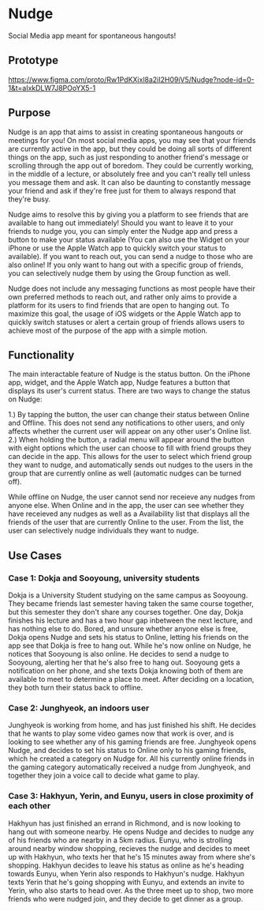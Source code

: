 # Nudge
Social Media app meant for spontaneous hangouts!

## Prototype
https://www.figma.com/proto/Rw1PdKXjxl8a2iI2H09jV5/Nudge?node-id=0-1&t=aIxkDLW7J8POoYX5-1

## Purpose
Nudge is an app that aims to assist in creating spontaneous hangouts or meetings for you! On most social media apps, you may see that your friends are currently active in the app, but they could be doing all sorts of different things on the app, such as just responding to another friend's message or scrolling through the app out of boredom. They could be currently working, in the middle of a lecture, or absolutely free and you can't really tell unless you message them and ask. It can also be daunting to constantly message your friend and ask if they're free just for them to always respond that they're busy.

Nudge aims to resolve this by giving you a platform to see friends that are available to hang out immediately! Should you want to leave it to your friends to nudge you, you can simply enter the Nudge app and press a button to make your status available (You can also use the Widget on your iPhone or use the Apple Watch app to quickly switch your status to available). If you want to reach out, you can send a nudge to those who are also online! If you only want to hang out with a specific group of friends, you can selectively nudge them by using the Group function as well.

Nudge does not include any messaging functions as most people have their own preferred methods to reach out, and rather only aims to provide a platform for its users to find friends that are open to hanging out. To maximize this goal, the usage of iOS widgets or the Apple Watch app to quickly switch statuses or alert a certain group of friends allows users to achieve most of the purpose of the app with a simple motion.

## Functionality
The main interactable feature of Nudge is the status button. On the iPhone app, widget, and the Apple Watch app, Nudge features a button that displays its user's current status. There are two ways to change the status on Nudge:

1.) By tapping the button, the user can change their status between Online and Offline. This does not send any notifications to other users, and only affects whether the current user will appear on any other user's Online list.
2.) When holding the button, a radial menu will appear around the button with eight options which the user can choose to fill with friend groups they can decide in the app. This allows for the user to select which friend group they want to nudge, and automatically sends out nudges to the users in the group that are currently online as well (automatic nudges can be turned off).

While offline on Nudge, the user cannot send nor receieve any nudges from anyone else. When Online and in the app, the user can see whether they have receieved any nudges as well as a Availability list that displays all the friends of the user that are currently Online to the user. From the list, the user can selectively nudge individuals they want to nudge.

## Use Cases
### Case 1: Dokja and Sooyoung, university students
Dokja is a University Student studying on the same campus as Sooyoung. They became friends last semester having taken the same course together, but this semester they don't share any courses together. One day, Dokja finishes his lecture and has a two hour gap inbetween the next lecture, and has nothing else to do. Bored, and unsure whether anyone else is free, Dokja opens Nudge and sets his status to Online, letting his friends on the app see that Dokja is free to hang out. While he's now online on Nudge, he notices that Sooyoung is also online. He decides to send a nudge to Sooyoung, alerting her that he's also free to hang out. Sooyoung gets a notification on her phone, and she texts Dokja knowing both of them are available to meet to determine a place to meet. After deciding on a location, they both turn their status back to offline.

### Case 2: Junghyeok, an indoors user
Junghyeok is working from home, and has just finished his shift. He decides that he wants to play some video games now that work is over, and is looking to see whether any of his gaming friends are free. Junghyeok opens Nudge, and decides to set his status to Online only to his gaming friends, which he created a category on Nudge for. All his currently online friends in the gaming category automatically received a nudge from Junghyeok, and together they join a voice call to decide what game to play.

### Case 3: Hakhyun, Yerin, and Eunyu, users in close proximity of each other
Hakhyun has just finished an errand in Richmond, and is now looking to hang out with someone nearby. He opens Nudge and decides to nudge any of his friends who are nearby in a 5km radius. Eunyu, who is strolling around nearby window shopping, recieves the nudge and decides to meet up with Hakhyun, who texts her that he's 15 minutes away from where she's shopping. Hakhyun decides to leave his status as online as he's heading towards Eunyu, when Yerin also responds to Hakhyun's nudge. Hakhyun texts Yerin that he's going shopping with Eunyu, and extends an invite to Yerin, who also starts to head over. As the three meet up to shop, two more friends who were nudged join, and they decide to get dinner as a group.
